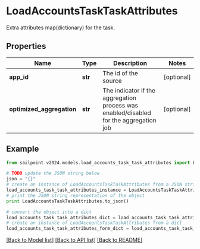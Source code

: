 # LoadAccountsTaskTaskAttributes

Extra attributes map(dictionary) for the task.

## Properties

Name | Type | Description | Notes
------------ | ------------- | ------------- | -------------
**app_id** | **str** | The id of the source | [optional] 
**optimized_aggregation** | **str** | The indicator if the aggregation process was enabled/disabled for the aggregation job | [optional] 

## Example

```python
from sailpoint.v2024.models.load_accounts_task_task_attributes import LoadAccountsTaskTaskAttributes

# TODO update the JSON string below
json = "{}"
# create an instance of LoadAccountsTaskTaskAttributes from a JSON string
load_accounts_task_task_attributes_instance = LoadAccountsTaskTaskAttributes.from_json(json)
# print the JSON string representation of the object
print LoadAccountsTaskTaskAttributes.to_json()

# convert the object into a dict
load_accounts_task_task_attributes_dict = load_accounts_task_task_attributes_instance.to_dict()
# create an instance of LoadAccountsTaskTaskAttributes from a dict
load_accounts_task_task_attributes_form_dict = load_accounts_task_task_attributes.from_dict(load_accounts_task_task_attributes_dict)
```
[[Back to Model list]](../README.md#documentation-for-models) [[Back to API list]](../README.md#documentation-for-api-endpoints) [[Back to README]](../README.md)


